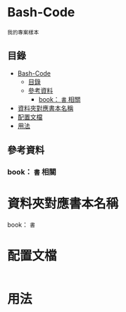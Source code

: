 # Bash-Code

```
我的專案樣本
```

## 目錄

- [Bash-Code](#bash-code)
	- [目錄](#目錄)
	- [參考資料](#參考資料)
		- [book： `書` 相關](#book-書-相關)
- [資料夾對應書本名稱](#資料夾對應書本名稱)
- [配置文檔](#配置文檔)
- [用法](#用法)

## 參考資料

[]()

### book： `書` 相關

[]()

# 資料夾對應書本名稱

book： `書`


# 配置文檔

```
```

# 用法

```
```
